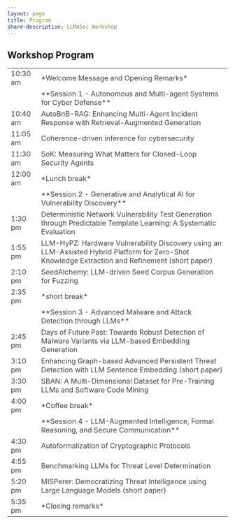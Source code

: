 ```yaml
---
layout: page
title: Program
share-description: LLM4Sec Workshop
---
```


## Workshop Program

<table>
  <tbody>
    <tr style="background-color:#FFFFFF; color:#404040">
      <td>10:30 am</td>
      <td>*Welcome Message and Opening Remarks*</tr>
    <tr style="background-color:#FFFFFF; color:#404050">
      <td></td>
      <td>**Session 1 - Autonomous and Multi-agent Systems for Cyber Defense**</td>
    </tr>
    <tr style="background-color:#FFFFFF; color:#404040">
      <td>10:40 am</td>
      <td>AutoBnB-RAG: Enhancing Multi-Agent Incident Response with Retrieval-Augmented Generation</td>
    </tr>
    <tr style="background-color:#FFFFFF; color:#404040">
      <td>11:05 am</td>
      <td>Coherence-driven inference for cybersecurity</td>
    </tr>
    <tr style="background-color:#FFFFFF; color:#404040">
      <td>11:30 am</td>
      <td>SoK: Measuring What Matters for Closed-Loop Security Agents</td>
    </tr>
    <tr style="background-color:#FFFFFF; color:#404040">
      <td>12:00 am</td>
      <td>*Lunch break*</td>
    </tr>
    <tr style="background-color:#FFFFFF; color:#404050">
      <td></td>
      <td>**Session 2 - Generative and Analytical AI for Vulnerability Discovery**</td>
    </tr>
    <tr style="background-color:#FFFFFF; color:#404040">
      <td>1:30 pm</td>
      <td>Deterministic Network Vulnerability Test Generation through Predictable Template Learning: A Systematic Evaluation</td>
    </tr>
    <tr style="background-color:#FFFFFF; color:#404040">
      <td>1:55 pm</td>
      <td>LLM-HyPZ: Hardware Vulnerability Discovery using an LLM-Assisted Hybrid Platform for Zero-Shot Knowledge Extraction and Refinement (short paper)</td>
    </tr>
    <tr style="background-color:#FFFFFF; color:#404040">
      <td>2:10 pm</td>
      <td>SeedAIchemy: LLM-driven Seed Corpus Generation for Fuzzing</td>
    </tr>
    <tr style="background-color:#FFFFFF; color:#404040">
      <td>2:35 pm</td>
      <td>*short break*</td>
    </tr>
    <tr style="background-color:#FFFFFF; color:#404050">
      <td></td>
      <td>**Session 3 - Advanced Malware and Attack Detection through LLMs**</td>
    </tr>
    <tr style="background-color:#FFFFFF; color:#404040">
      <td>2:45 pm</td>
      <td>Days of Future Past: Towards Robust Detection of Malware Variants via LLM-based Embedding Generation</td>
    </tr>
    <tr style="background-color:#FFFFFF; color:#404040">
      <td>3:10 pm</td>
      <td>Enhancing Graph-based Advanced Persistent Threat Detection with LLM Sentence Embedding (short paper)</td>
    </tr>
    <tr style="background-color:#FFFFFF; color:#404040">
      <td>3:30 pm</td>
      <td>SBAN: A Multi-Dimensional Dataset for Pre-Training LLMs and Software Code Mining</td>
    </tr>
    <tr style="background-color:#FFFFFF; color:#404040">
      <td>4:00 pm</td>
      <td>*Coffee break*</td>
    </tr>
    <tr style="background-color:#FFFFFF; color:#404050">
      <td></td>
      <td>**Session 4 - LLM-Augmented Intelligence, Formal Reasoning, and Secure Communication**</td>
    </tr>
    <tr style="background-color:#FFFFFF; color:#404040">
      <td>4:30 pm</td>
      <td>Autoformalization of Cryptographic Protocols</td>
    </tr>
    <tr style="background-color:#FFFFFF; color:#404040">
      <td>4:55 pm</td>
      <td>Benchmarking LLMs for Threat Level Determination</td>
    </tr>
    <tr style="background-color:#FFFFFF; color:#404040">
      <td>5:20 pm</td>
      <td>MISPerer: Democratizing Threat Intelligence using Large Language Models (short paper)</td>
    </tr>
    <tr style="background-color:#FFFFFF; color:#404040">
      <td>5:35 pm</td>
      <td>*Closing remarks*</td>
    </tr>
  </tbody>
</table>

